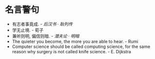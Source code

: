 # 名言警句

- 有志者事竟成. - *后汉书 · 耿列传*
- 学无止境. - 荀子
- 兼听则明, 偏信则暗. - *潜夫论 · 明暗*
- The quieter you become, the more you are able to hear. - Rumi
- Computer science should be called computing science, for the same reason why surgery is not called knife science. - E. Dijkstra
